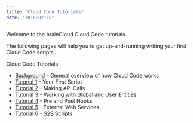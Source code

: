 ```yaml
---
title: "Cloud Code Tutorials"
date: "2016-02-16"
---
```


Welcome to the brainCloud Cloud Code tutorials.

The following pages will help you to get up-and-running writing your first Cloud Code scripts.

Cloud Code Tutorials:

- [Background](https://staging.getbraincloud.com/apidocs/cloud-code-central/cloud-code-tutorials/cloud-code-tutorial-background/) \- General overview of how Cloud Code works
- [Tutorial 1](https://staging.getbraincloud.com/apidocs/cloud-code-central/cloud-code-tutorials/cloud-code-tutorial1-your-first-script/) - Your First Script
- [Tutorial 2](https://staging.getbraincloud.com/apidocs/cloud-code-central/cloud-code-tutorials/cloud-code-tutorial2-making-api-calls/) - Making API Calls
- [Tutorial 3](https://staging.getbraincloud.com/apidocs/cloud-code-central/cloud-code-tutorials/cloud-code-tutorial3-working-with-entities/) - Working with Global and User Entities
- [Tutorial 4](https://staging.getbraincloud.com/apidocs/cloud-code-central/cloud-code-tutorials/cc-tutorial-4-pre-and-post-hooks/) - Pre and Post Hooks
- [Tutorial 5](https://staging.getbraincloud.com/apidocs/cloud-code-central/cloud-code-tutorials/http-client-service/) - External Web Services
- [Tutorial 6](https://staging.getbraincloud.com/apidocs/cloud-code-central/cloud-code-tutorials/s2s-cloud-code-scripts/) - S2S Scripts
